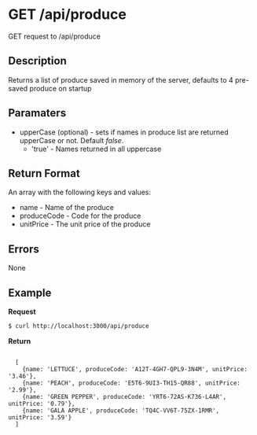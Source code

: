 # GET /api/produce

GET request to /api/produce

## Description

Returns a list of produce saved in memory of the server, defaults to 4 pre-saved produce on startup

## Paramaters

* upperCase (optional) - sets if names in produce list are returned upperCase or not. Default *false*.
  - 'true' - Names returned in all uppercase

## Return Format

An array with the following keys and values: 
  * name - Name of the produce
  * produceCode - Code for the produce 
  * unitPrice - The unit price of the produce

## Errors

None

## Example

**Request**

```sh
$ curl http://localhost:3000/api/produce
```

**Return**

```

  [
    {name: 'LETTUCE', produceCode: 'A12T-4GH7-QPL9-3N4M', unitPrice: '3.46'},
    {name: 'PEACH', produceCode: 'E5T6-9UI3-TH15-QR88', unitPrice: '2.99'},
    {name: 'GREEN PEPPER', produceCode: 'YRT6-72AS-K736-L4AR', unitPrice: '0.79'},
    {name: 'GALA APPLE', produceCode: 'TQ4C-VV6T-75ZX-1RMR', unitPrice: '3.59'}
  ]

```
